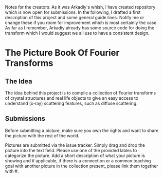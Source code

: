 Notes for the creators:
As it was Arkadiy's whish, I have created repository which is now open for submissions. In the following, I drafted a first description of this project and some general guide lines. Notify me or change these if you room for improvement which is most certainly the case. As far as I remember, Arkadiy already has some source code for doing the transform which I would suggest we all use to have a consistent design.

# The Picture Book Of Fourier Transforms

## The Idea
The idea behind this project is to compile a collection of Fourier transforms of crystal structures and real life objects to give an easy access to understand (x-ray) scattering features, such as diffuse scattering.

## Submissions
Before submitting a picture, make sure you own the rights and want to share the picture with the rest of the world.

Pictures are submitted via the issue tracker. Simply drag and drop the picture into the text field. Please use one of the provided lables to categorize the picture. Add a short description of what your picture is showing and if applicable, if there is a connection or a common teaching goal with another picture in the collection present, please link them together with #<issue number>.
